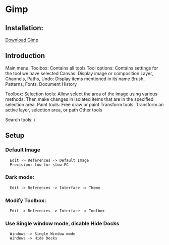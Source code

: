 # Gimp

## Installation:
  [Download Gimp](https://www.gimp.org/downloads/)
## Introduction
  Main menu:
  Toolbox: Contains all tools
  Tool options: Contains settings for the tool we have selected
  Canvas: Display image or composition
  Layer, Channels, Paths, Undo: Display items mentioned in its name
  Brush, Patterns, Fonts, Document History

  Toolbox:
    Selection tools: Allow select the area of the image using various methods. Then make changes in isolated items that are in the specified selection area.
    Paint tools: Free draw or paint
    Transform tools: Transform an active layer, selection area, or path
    Other tools

  Search tools: /

## Setup
### Default Image
```
  Edit -> References -> Default Image
  Precision: low for slow PC
```
### Dark mode:
```
  Edit -> References -> Interface -> Theme
```
### Modify Toolbox:
```
  Edit -> References -> Interface -> Toolbox
```
### Use Single window mode, disable Hide Docks
```
  Windows -> Single Window mode
  Windows -> Hide Docks
```
